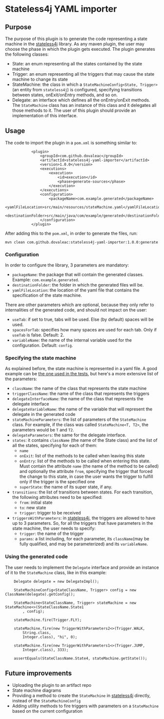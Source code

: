 # Stateless4j YAML importer

## Purpose

The purpose of this plugin is to generate the code representing a state machine
in the [stateless4j](https://github.com/oxo42/stateless4j) library. As any maven plugin, the user may choose the
phase in which the plugin gets executed. The plugin generates the following classes:
* State: an enum representing all the states contained by the state machine
* Trigger: an enum representing all the triggers that may cause the state machine to change its 
state
* StateMachine: the class in which a `StateMachineConfig<State, Trigger>` (an entity from 
`stateless4j`) is configured, specifying transitions between states, onExit/onEntry methods, and 
so on.
* Delegate: an interface which defines all the onEntry/onExit methods. The `StateMachine` class 
has an instance of this class and it delegates all those methods to it. The user of this plugin 
should provide an implementation of this interface. 

## Usage

The code to import the plugin in a `pom.xml` is something similar to:

```
            <plugin>
                <groupId>com.github.dovaleac</groupId>
                <artifactId>stateless4j-yaml-importer</artifactId>
                <version>1.0.0</version>
                <executions>
                    <execution>
                        <id>execution</id>
                        <phase>generate-sources</phase>
                    </execution>
                </executions>
                <configuration>
                    <packageName>com.example.generated</packageName>
                    <yamlFileLocation>src/main/resources/stateMachine.yaml</yamlFileLocation>
                    <destinationFolder>src/main/java/com/example/generated</destinationFolder>
                </configuration>
            </plugin>
```

After adding this to the `pom.xml`, in order to generate the files, run:
```
mvn clean com.github.dovaleac:stateless4j-yaml-importer:1.0.0:generate
```

### Configuration

In order to configure the library, 3 parameters are mandatory:
* `packageName`: the package that will contain the generated classes. Example: 
`com.example.generated`.
* `destinationFolder`: the folder in which the generated files will be.
* `yamlFileLocation`: the location of the yaml file that contains the specification of the state 
machine.

There are other parameters which are optional, because they only refer to internalities of the 
generated code, and should not impact on the user:
* `useTab`: if set to true, tabs will be used. Else (by default) spaces will be used.
* `spacesForTab`: specifies how many spaces are used for each tab. Only if `useTab` is false. 
Default: 2.
* `variableName`: the name of the internal variable used for the configuration. Default: `config`.

### Specifying the state machine

As explained before, the state machine is represented in a yaml file. A good example can be [the 
one used in the tests](src/test/resources/stateMachine.yaml), but here's a more extensive list of
 the parameters:
* `className`: the name of the class that represents the state machine
* `triggerClassName`: the name of the class that represents the triggers
* `delegateInterfaceName`: the name of the class that represents the delegate interface
* `delegateVariableName`: the name of the variable that will represent the delegate in the 
generated code
* `stateMachineParameters`: the list of parameters of the `StateMachine` class. For example, if 
the class was called `StateMachine<T, T2>`, the parameters would be `T` and `T2`.
* `delegateParameters`: the same for the delegate interface.
* `states`: it contains `className` (the name of the State class) and the list of all the states,
 specifying for each of them:
  * `name`
  * `onExit`: list of the methods to be called when leaving this state
  * `onEntry`: list of the methods to be called when entering this state. Must contain the 
  attribute `name` (the name of the method to be called) and optionally the attribute `from`, 
  specifying the trigger that forced the change to this state, in case the user wants the trigger
  to fulfill only if the trigger is the specified one 
  * `superState`: the name of its super state, if any.
* `transitions`: the list of transitions between states. For each transition, the following 
attributes need to be specified:
  * `from`: initial state
  * `to`: new state
  * `trigger`: trigger to be received
* `triggersWithParameters`: in [stateless4j](https://github.com/oxo42/stateless4j), the triggers 
are allowed to have up to 3 parameters. So, for all the triggers that have parameters in the 
state machine, the user needs to specify:
  * `trigger`: the name of the trigger
  * `params`: a list including, for each parameter, its `className`(may be fully qualified, and 
  may be parameterized) and its `variableName`.

### Using the generated code

The user needs to implement the `Delegate` interface and provide an instance of it to the 
`StateMachine` class, like in this example: 

```
    Delegate delegate = new DelegateImpl();

    StateMachineConfig<StateClassName, Trigger> config = new ClassName(delegate).getConfig();

    StateMachine<StateClassName, Trigger> stateMachine = new StateMachine<>(StateClassName.State1
        , config);

    stateMachine.fire(Trigger.FLY);

    stateMachine.fire(new TriggerWithParameters2<>(Trigger.WALK,
        String.class,
        Integer.class), "hi", 0);

    stateMachine.fire(new TriggerWithParameters1<>(Trigger.JUMP,
        Integer.class), 333);

    assertEquals(StateClassName.State4, stateMachine.getState());
```

## Future improvements

* Uploading the plugin to an artifact repo 
* State machine diagrams 
* Providing a method to create the `StateMachine` in 
[stateless4j](https://github.com/oxo42/stateless4j) directly, instead of the `StateMachineConfig`
* Adding utility methods to fire triggers with parameters on a `StateMachine` based on the 
current configuration